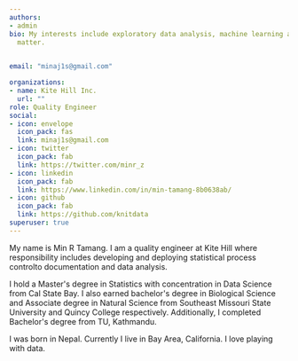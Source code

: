 ```yaml
---
authors:
- admin
bio: My interests include exploratory data analysis, machine learning and natural language processing
  matter.

    
email: "minaj1s@gmail.com"

organizations:
- name: Kite Hill Inc.
  url: ""
role: Quality Engineer
social:
- icon: envelope
  icon_pack: fas
  link: minaj1s@gmail.com
- icon: twitter
  icon_pack: fab
  link: https://twitter.com/minr_z
- icon: linkedin
  icon_pack: fab
  link: https://www.linkedin.com/in/min-tamang-8b0638ab/
- icon: github
  icon_pack: fab
  link: https://github.com/knitdata
superuser: true
---
```


My name is Min R Tamang. I am a quality engineer at Kite Hill where responsibility includes developing and deploying statistical process controlto documentation and data analysis.

I hold a Master's degree in Statistics with concentration in Data Science from Cal State Bay. I also earned bachelor's degree in Biological Science and Associate degree in Natural Science from Southeast Missouri State University and Quincy College respectively. Additionally, I completed Bachelor's degree from TU, Kathmandu. 

I was born in Nepal. Currently I live in Bay Area, California. I love playing with data. 
